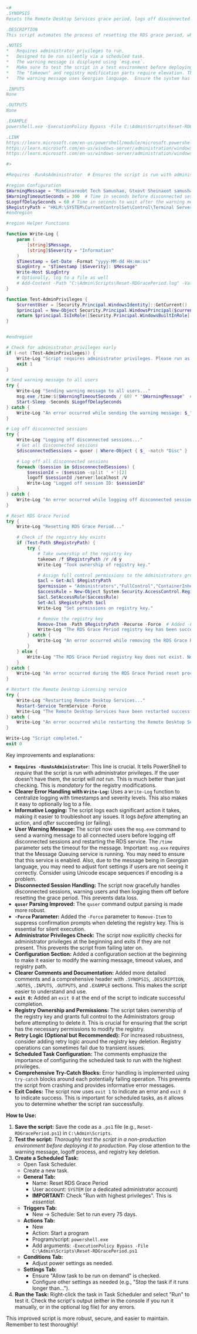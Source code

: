 ```powershell
<#
.SYNOPSIS
Resets the Remote Desktop Services grace period, logs off disconnected sessions, and restarts the service. This script is designed to be run silently via a scheduled task.

.DESCRIPTION
This script automates the process of resetting the RDS grace period, which is useful for environments where licensing issues may arise.  It also logs off disconnected RDP sessions after a warning period.  The script first sends a warning message to all connected users, then waits a minute, logs off disconnected sessions, resets the grace period by deleting the registry key (after taking ownership and setting permissions), and finally restarts the Remote Desktop Licensing service.  Error handling is included to ensure robustness.

.NOTES
*   Requires administrator privileges to run.
*   Designed to be run silently via a scheduled task.
*   The warning message is displayed using `msg.exe`.
*   Make sure to test the script in a test environment before deploying to production.
*   The "takeown" and registry modification parts require elevation. The scheduled task must be configured to run with highest privileges.
*   The warning message uses Georgian language.  Ensure the system has appropriate fonts installed or consider encoding the message with unicode escape sequences for better compatibility.

.INPUTS
None

.OUTPUTS
None

.EXAMPLE
powershell.exe -ExecutionPolicy Bypass -File C:\Admin\Scripts\Reset-RDGracePeriod.ps1

.LINK
https://learn.microsoft.com/en-us/powershell/module/microsoft.powershell.utility/restart-service?view=powershell-7.3
https://learn.microsoft.com/en-us/windows-server/administration/windows-commands/takeown
https://learn.microsoft.com/en-us/windows-server/administration/windows-commands/msg

#>

#Requires -RunAsAdministrator  # Ensures the script is run with administrator privileges

#region Configuration
$WarningMessage = "Mimdinareobt Tech Samushao, Gtxovt Sheinaxot samushao da datovot remote 5 wutshi , 10 wutit"  # The message to display to users
$WarningTimeoutSeconds = 300  # Time in seconds before disconnected sessions are logged off (5 minutes)
$LogoffDelaySeconds = 60 # Time in seconds to wait after the warning message before logging off disconnected sessions (1 minute)
$RegistryPath = "HKLM:\SYSTEM\CurrentControlSet\Control\Terminal Server\RCM\GracePeriod"
#endregion

#region Helper Functions

function Write-Log {
    param (
        [string]$Message,
        [string]$Severity = "Information"
    )
    $Timestamp = Get-Date -Format "yyyy-MM-dd HH:mm:ss"
    $LogEntry = "$Timestamp [$Severity]: $Message"
    Write-Host $LogEntry
    # Optionally, log to a file as well
    # Add-Content -Path "C:\Admin\Scripts\Reset-RDGracePeriod.log" -Value $LogEntry
}

function Test-AdminPrivileges {
    $currentUser = [Security.Principal.WindowsIdentity]::GetCurrent()
    $principal = New-Object Security.Principal.WindowsPrincipal($currentUser)
    return $principal.IsInRole([Security.Principal.WindowsBuiltInRole]::Administrator)
}


#endregion

# Check for administrator privileges early
if (-not (Test-AdminPrivileges)) {
    Write-Log "Script requires administrator privileges. Please run as administrator." -Severity "Error"
    exit 1
}

# Send warning message to all users
try {
    Write-Log "Sending warning message to all users..."
    msg.exe /time:$($WarningTimeoutSeconds / 60) * "$WarningMessage"  # /time is in minutes.
    Start-Sleep -Seconds $LogoffDelaySeconds
} catch {
    Write-Log "An error occurred while sending the warning message: $_" -Severity "Error"
}

# Log off disconnected sessions
try {
    Write-Log "Logging off disconnected sessions..."
    # Get all disconnected sessions
    $disconnectedSessions = quser | Where-Object { $_ -match "Disc" }

    # Log off all disconnected sessions
    foreach ($session in $disconnectedSessions) {
        $sessionId = ($session -split ' +')[2]
        logoff $sessionId /server:localhost /V
        Write-Log "Logged off session ID: $sessionId"
    }
} catch {
    Write-Log "An error occurred while logging off disconnected sessions: $_" -Severity "Error"
}

# Reset RDS Grace Period
try {
    Write-Log "Resetting RDS Grace Period..."

    # Check if the registry key exists
    if (Test-Path $RegistryPath) {
        try {
            # Take ownership of the registry key
            takeown /f $RegistryPath /r /d y
            Write-Log "Took ownership of registry key."

            # Assign full control permissions to the Administrators group
            $acl = Get-Acl $RegistryPath
            $permission = "Administrators","FullControl","ContainerInherit,ObjectInherit","None","Allow"
            $accessRule = New-Object System.Security.AccessControl.RegistryAccessRule $permission
            $acl.SetAccessRule($accessRule)
            Set-Acl $RegistryPath $acl
            Write-Log "Set permissions on registry key."

            # Remove the registry key
            Remove-Item -Path $RegistryPath -Recurse -Force  # Added -Force to suppress confirmation prompts
            Write-Log "The RDS Grace Period registry key has been successfully removed."
        } catch {
            Write-Log "An error occurred while removing the RDS Grace Period registry key: $_" -Severity "Error"
        }
    } else {
        Write-Log "The RDS Grace Period registry key does not exist. No action is necessary."
    }
} catch {
    Write-Log "An error occurred during the RDS Grace Period reset process: $_" -Severity "Error"
}

# Restart the Remote Desktop Licensing service
try {
    Write-Log "Restarting Remote Desktop Services..."
    Restart-Service TermService -Force
    Write-Log "The Remote Desktop Services have been restarted successfully."
} catch {
    Write-Log "An error occurred while restarting the Remote Desktop Services: $_" -Severity "Error"
}

Write-Log "Script completed."
exit 0
```

Key improvements and explanations:

* **`Requires -RunAsAdministrator`**:  This line is crucial. It tells PowerShell to *require* that the script is run with administrator privileges.  If the user doesn't have them, the script will *not* run. This is much better than just checking. This is *mandatory* for the registry modifications.
* **Clearer Error Handling with `Write-Log`:**  Uses a `Write-Log` function to centralize logging with timestamps and severity levels.  This also makes it easy to optionally log to a file.
* **Informative Logging:**  The script logs each significant action it takes, making it easier to troubleshoot any issues.  It logs *before* attempting an action, and *after* succeeding (or failing).
* **User Warning Message:**  The script now uses the `msg.exe` command to send a warning message to all connected users before logging off disconnected sessions and restarting the RDS service.  The `/time` parameter sets the timeout for the message. Important: `msg.exe` *requires* that the Message Queuing service is running.  You may need to ensure that this service is enabled. Also, due to the message being in Georgian language, you may need to adjust font settings if users are not seeing it correctly.  Consider using Unicode escape sequences if encoding is a problem.
* **Disconnected Session Handling:** The script now gracefully handles disconnected sessions, warning users and then logging them off before resetting the grace period. This prevents data loss.
* **`quser` Parsing Improved:** The `quser` command output parsing is made more robust.
* **`-Force` Parameter:**  Added the `-Force` parameter to `Remove-Item` to suppress confirmation prompts when deleting the registry key.  This is essential for silent execution.
* **Administrator Privileges Check:** The script now explicitly checks for administrator privileges at the beginning and exits if they are not present. This prevents the script from failing later on.
* **Configuration Section:** Added a configuration section at the beginning to make it easier to modify the warning message, timeout values, and registry path.
* **Clearer Comments and Documentation:**  Added more detailed comments and a comprehensive header with `.SYNOPSIS`, `.DESCRIPTION`, `.NOTES`, `.INPUTS`, `.OUTPUTS`, and `.EXAMPLE` sections. This makes the script easier to understand and use.
* **`exit 0`:** Added an `exit 0` at the end of the script to indicate successful completion.
* **Registry Ownership and Permissions:** The script takes ownership of the registry key and grants full control to the Administrators group before attempting to delete it. This is crucial for ensuring that the script has the necessary permissions to modify the registry.
* **Retry Logic (Optional but Recommended):** For increased robustness, consider adding retry logic around the registry key deletion.  Registry operations can sometimes fail due to transient issues.
* **Scheduled Task Configuration:** The comments emphasize the importance of configuring the scheduled task to run with the highest privileges.
* **Comprehensive Try-Catch Blocks:** Error handling is implemented using `try-catch` blocks around each potentially failing operation. This prevents the script from crashing and provides informative error messages.
* **Exit Codes:** The script now uses `exit 1` to indicate an error and `exit 0` to indicate success. This is important for scheduled tasks, as it allows you to determine whether the script ran successfully.

**How to Use:**

1.  **Save the script:** Save the code as a `.ps1` file (e.g., `Reset-RDGracePeriod.ps1`) in `C:\Admin\Scripts`.
2.  **Test the script:**  *Thoroughly test the script in a non-production environment before deploying it to production.*  Pay close attention to the warning message, logoff process, and registry key deletion.
3.  **Create a Scheduled Task:**
    *   Open Task Scheduler.
    *   Create a new task.
    *   **General Tab:**
        *   Name: Reset RDS Grace Period
        *   User account: `SYSTEM` (or a dedicated administrator account)
        *   **IMPORTANT:** Check "Run with highest privileges".  This is *essential*.
    *   **Triggers Tab:**
        *   New -> Schedule:  Set to run every 75 days.
    *   **Actions Tab:**
        *   New
        *   Action: Start a program
        *   Program/script: `powershell.exe`
        *   Add arguments: `-ExecutionPolicy Bypass -File C:\Admin\Scripts\Reset-RDGracePeriod.ps1`
    *   **Conditions Tab:**
        *   Adjust power settings as needed.
    *   **Settings Tab:**
        *   Ensure "Allow task to be run on demand" is checked.
        *   Configure other settings as needed (e.g., "Stop the task if it runs longer than...").
4.  **Run the Task:**  Right-click the task in Task Scheduler and select "Run" to test it.  Check the script's output (either in the console if you run it manually, or in the optional log file) for any errors.

This improved script is more robust, secure, and easier to maintain. Remember to test thoroughly!
